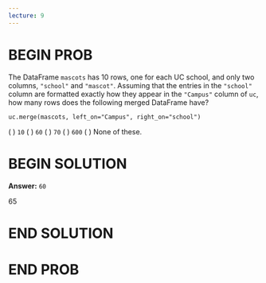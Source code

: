 ```yaml
---
lecture: 9
---
```


# BEGIN PROB

The DataFrame `mascots` has 10 rows, one for each UC school, and only
two columns, `"school"` and `"mascot"`. Assuming that the entries in the
`"school"` column are formatted exactly how they appear in the
`"Campus"` column of `uc`, how many rows does the following merged
DataFrame have?

    uc.merge(mascots, left_on="Campus", right_on="school")

( ) `10`
( ) `60`
( ) `70`
( ) `600`
( ) None of these.

# BEGIN SOLUTION

**Answer:** `60`

<average>65</average>

# END SOLUTION

# END PROB